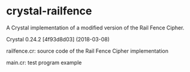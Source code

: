 # crystal-railfence
A Crystal implementation of a modified version of the Rail Fence Cipher.

Crystal 0.24.2 [4f93d8d03] (2018-03-08)


railfence.cr: source code of the Rail Fence Cipher implementation

main.cr: test program example
